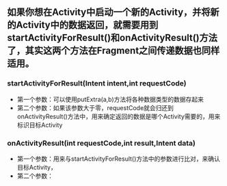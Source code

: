 ## 如果你想在Activity中启动一个新的Activity，并将新的Activity中的数据返回，就需要用到startActivityForResult()和onActivityResult()方法了，其实这两个方法在Fragment之间传递数据也同样适用。      
### startActivityForResult(Intent intent,int requestCode)     
* 第一个参数：可以使用putExtra(a,b)方法将各种数据类型的数据存起来   
* 第二个参数：如果该参数大于零，requestCode就会归还到onActivityResult()方法中，用来确定返回的数据是哪个Activity需要的，用来标识目标Activity     
### onActivityResult(int requestCode,int result,Intent data)    
* 第一个参数：用来与startActivityForResult()方法中的参数进行比对，来确认目标Activity，    
* 第二个参数：
